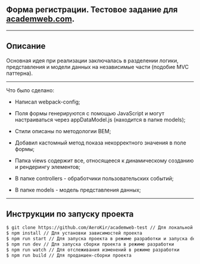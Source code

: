 ## Форма регистрации. Тестовое задание для [academweb.com](https://academweb.com/).

***
## Описание
Основная идея при реализации заключалась в разделении логики, представления и модели данных на независимые части (подобие MVC паттерна).
***
Что было сделано:
- Написал webpack-config;
- Поля формы генерируются с помощью JavaScript и могут настраиваться через appDataModel.js (находится в папке models);
- Стили описаны по методологии BEM;
- Добавил кастомный метод показа некорректного значения в поле формы;

- Папка views содержит все, относящееся к динамическому созданию и рендерингу элементов;
- В папке controllers - обработчики пользовательских событий;
- В папке models - модель представления данных;

***
## Инструкции по запуску проекта
```sh
$ git clone https://github.com/AeroKir/academweb-test // Для локальной установки проекта
$ npm install // Для установки зависимостей проекта
$ npm run start // Для запуска проекта в режиме разработки и запуска dev-server
$ npm run dev // Для запуска сборки проекта в режиме разработки
$ npm run watch // Для отслеживания изменений в режиме разработки
$ npm run build // Для продакшен-сборки проекта
```